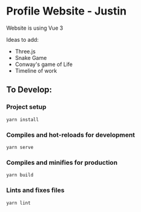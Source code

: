 # Profile Website - Justin

Website is using Vue 3

Ideas to add:
* Three.js
* Snake Game
* Conway's game of Life
* Timeline of work


## To Develop:

### Project setup
```
yarn install
```

### Compiles and hot-reloads for development
```
yarn serve
```

### Compiles and minifies for production
```
yarn build
```

### Lints and fixes files
```
yarn lint
```